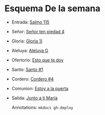 # Esquema De la semana

- Entrada: [Salmo 115](entrada/salmo_115.md)
- Señor: [Señor ten piedad 4](senior_ten_piedad/senior_5.md)
- Gloria: [Gloria 1)](gloria/gloria_1.md)
- Aleluya: [Aleluya G](aleluya/aleluya_g.md)
- Ofertorio: [Esto que te doy](ofertorio/esto_que_te_doy.md)
- Santo: [Santo #1](santo/santo_tradicional.md)
- Cordero: [Cordero #4](cordero/cordero_4.md)
- Comunion: [Estoy a la puerta](comunion/estoy_a_la_puerta_y_llamo.md)
- Salida: [Junto a ti María](salida/junto_a_ti_maria.md)

  Annotations:
  `mkdocs gh-deploy`

